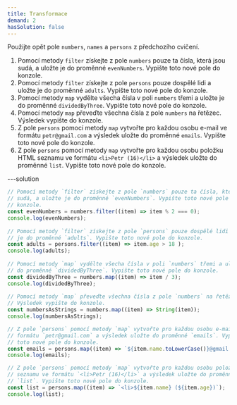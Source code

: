 ```yaml
---
title: Transformace
demand: 2
hasSolution: false
---
```


Použijte opět pole `numbers`, `names` a `persons` z předchozího cvičení.

1. Pomocí metody `filter` získejte z pole `numbers` pouze ta čísla, která jsou sudá, a uložte je do proměnné `evenNumbers`. Vypište toto nové pole do konzole.
1. Pomocí metody `filter` získejte z pole `persons` pouze dospělé lidi a uložte je do proměnné `adults`. Vypište toto nové pole do konzole.
1. Pomocí metody `map` vydělte všecha čísla v poli `numbers` třemi a uložte je do proměnné `dividedByThree`. Vypište toto nové pole do konzole.
1. Pomocí metody `map` převeďte všechna čísla z pole `numbers` na řetězec. Výsledek vypište do konzole.
1. Z pole `persons` pomocí metody `map` vytvořte pro každou osobu e-mail ve formátu `petr@gmail.com` a výsledek uložte do proměnné `emails`. Vypište toto nové pole do konzole.
1. Z pole `persons` pomocí metody `map` vytvořte pro každou osobu položku HTML seznamu ve formátu `<li>Petr (16)</li>` a výsledek uložte do proměnné `list`. Vypište toto nové pole do konzole.

---solution

```js
// Pomocí metody `filter` získejte z pole `numbers` pouze ta čísla, která jsou
// sudá, a uložte je do proměnné `evenNumbers`. Vypište toto nové pole do
// konzole.
const evenNumbers = numbers.filter((item) => item % 2 === 0);
console.log(evenNumbers);
​
// Pomocí metody `filter` získejte z pole `persons` pouze dospělé lidi a uložte
// je do proměnné `adults`. Vypište toto nové pole do konzole.
const adults = persons.filter((item) => item.age > 18 );
console.log(adults);
​
// Pomocí metody `map` vydělte všecha čísla v poli `numbers` třemi a uložte je
// do proměnné `dividedByThree`. Vypište toto nové pole do konzole.
const dividedByThree = numbers.map((item) => item / 3);
console.log(dividedByThree);
​
// Pomocí metody `map` převeďte všechna čísla z pole `numbers` na řetězec.
// Výsledek vypište do konzole.
const numbersAsStrings = numbers.map((item) => String(item));
console.log(numbersAsStrings);

// Z pole `persons` pomocí metody `map` vytvořte pro každou osobu e-mail ve
// formátu `petr@gmail.com` a výsledek uložte do proměnné `emails`. Vypište
// toto nové pole do konzole.
const emails = persons.map((item) => `${item.name.toLowerCase()}@gmail.com`);
console.log(emails);

// Z pole `persons` pomocí metody `map` vytvořte pro každou osobu položku HTML
// seznamu ve formátu `<li>Petr (16)</li>` a výsledek uložte do proměnné
// `list`. Vypište toto nové pole do konzole.
const list = persons.map((item) => `<li>${item.name} (${item.age})`);
console.log(list);
```
